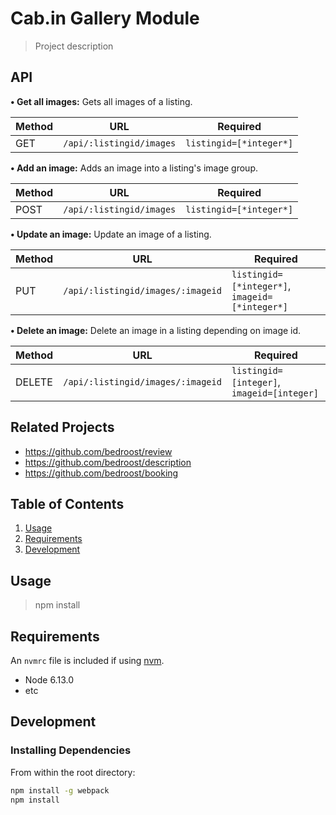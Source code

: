 # Cab.in Gallery Module

> Project description

## API
**• Get all images:**
Gets all images of a listing.

Method | URL | Required
--- | --- | ---
GET | `/api/:listingid/images` | `listingid=[*integer*]`


**• Add an image:**
Adds an image into a listing's image group.

Method | URL | Required
--- | --- | ---
POST | `/api/:listingid/images` | `listingid=[*integer*]`


**• Update an image:**
Update an image of a listing.

Method | URL | Required
--- | --- | ---
PUT | `/api/:listingid/images/:imageid` | `listingid=[*integer*]`, `imageid=[*integer*]`

<!-- ### Update an image
Update an image of a listing.
```
PATCH /api/:listingid/images/:imageid
``` -->

**• Delete an image:**
Delete an image in a listing depending on image id.

Method | URL | Required
--- | --- | ---
DELETE | `/api/:listingid/images/:imageid` | `listingid=[integer]`, `imageid=[integer]`




## Related Projects

  - https://github.com/bedroost/review
  - https://github.com/bedroost/description
  - https://github.com/bedroost/booking

## Table of Contents

1. [Usage](#Usage)
1. [Requirements](#requirements)
1. [Development](#development)

## Usage

> npm install

## Requirements

An `nvmrc` file is included if using [nvm](https://github.com/creationix/nvm).

- Node 6.13.0
- etc

## Development

### Installing Dependencies

From within the root directory:

```sh
npm install -g webpack
npm install
```

